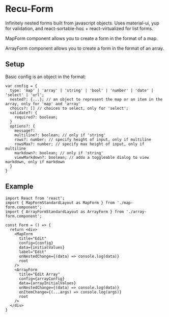 # Recu-Form

Infinitely nested forms built from javascript objects. Uses material-ui, yup for validation, and react-sortable-hoc + react-virtualized for list forms.

MapForm component allows you to create a form in the format of a map.

ArrayForm component allows you to create a form in the format of an array.

## Setup

Basic config is an object in the format:
```
var config = {
  type: 'map' | 'array' | 'string' | 'bool' | 'number' | 'date' | 'select' | 'url';
  nested?: {...}; // an object to represent the map or an item in the array, only for 'map' and 'array'
  choics?: [] // choices to select, only for 'select';
  validate?: {
    required?: boolean;
  }
  options?: {
    message?:
    multiline?: boolean; // only if 'string'
    rows?: number; // specify height of input, only if multiline
    rowsMax?: number; // specify max height of input, only if multiline
    markdown?: boolean; // only if 'string'
    viewMarkdown?: boolean; // adds a toggleable dialog to view markdown, only if markdown
  }
}
```


## Example

```
import React from 'react';
import { MapFormStandardLayout as MapForm } from './map-form.component';
import { ArrayFormStandardLayout as ArrayForm } from './array-form.component';

const Form = () => {
  return <div>
    <MapForm
      title="Edit"
      config={config}
      data={initialValues}
      label="Edit"
      onNestedChange={(data) => console.log(data)}
      root
    />
    <ArrayForm
      title="Edit Array"
      config={arrayConfig}
      data={arrayInitialValues}
      onNestedChange={(data) => console.log(data)}
      onItemChange={(...args) => console.log(args)}
      root
    />
  </div>
}
```